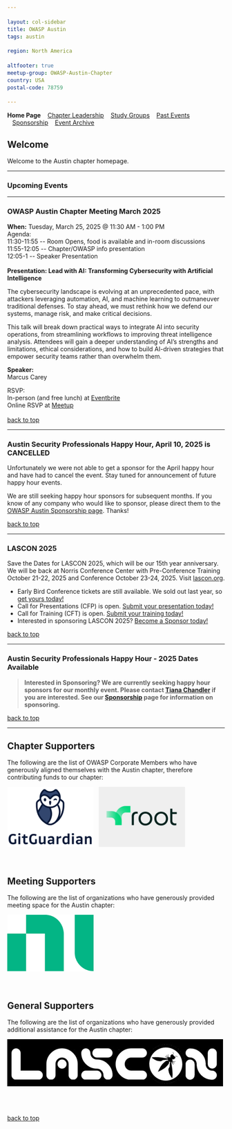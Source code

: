 ```yaml
---

layout: col-sidebar
title: OWASP Austin
tags: austin

region: North America

altfooter: true
meetup-group: OWASP-Austin-Chapter
country: USA
postal-code: 78759

---
```

<!-- rebuild -->
<strong>Home Page</strong>
&nbsp;&nbsp;&nbsp;[Chapter Leadership](leadership.md)
&nbsp;&nbsp;&nbsp;[Study Groups](studygroups.md)
&nbsp;&nbsp;&nbsp;[Past Events](pastevents.md)
&nbsp;&nbsp;&nbsp;[Sponsorship](sponsorship.md)
&nbsp;&nbsp;&nbsp;[Event Archive](pasteventsarchive.md)

Welcome
-------
Welcome to the Austin chapter homepage.

<hr>

### Upcoming Events ###

<hr>

### OWASP Austin Chapter Meeting March 2025 ###

**When:** Tuesday, March 25, 2025 @ 11:30 AM - 1:00 PM<br>
Agenda:<br>
11:30-11:55 -- Room Opens, food is available and in-room discussions<br>
11:55-12:05 -- Chapter/OWASP info presentation<br>
12:05-1  -- Speaker Presentation<br>
<br>
**Presentation: Lead with AI: Transforming Cybersecurity with Artificial Intelligence**

The cybersecurity landscape is evolving at an unprecedented pace, with attackers leveraging automation, AI, and machine learning to outmaneuver traditional defenses. To stay ahead, we must rethink how we defend our systems, manage risk, and make critical decisions.

This talk will break down practical ways to integrate AI into security operations, from streamlining workflows to improving threat intelligence analysis. Attendees will gain a deeper understanding of AI’s strengths and limitations, ethical considerations, and how to build AI-driven strategies that empower security teams rather than overwhelm them.

**Speaker:** 
<br>
Marcus Carey

RSVP:<br>
In-person (and free lunch) at <a href="https://owasp-austin-2025-march.eventbrite.com" target="_blank">Eventbrite</a><br>
Online RSVP at <a href="https://www.meetup.com/owasp-austin-chapter/events/305489292/?eventOrigin=group_upcoming_events" target="_blank">Meetup</a><br>
<br>
[back to top](#welcome)

<hr>

### Austin Security Professionals Happy Hour, April 10, 2025 is CANCELLED ###

<p>Unfortunately we were not able to get a sponsor for the April happy hour and have had to cancel the event. Stay tuned for announcement of future happy hour events.</p>
<p>We are still seeking happy hour sponsors for subsequent months. If you know of any company who would like to sponsor, please direct them to the <a href="https://owasp.org/www-chapter-austin/sponsorship.html">OWASP Austin Sponsorship page</a>. Thanks! </p>


[back to top](#welcome)
<hr>

### LASCON 2025 ###

Save the Dates for LASCON 2025, which will be our 15th year anniversary. We will be back at Norris Conference Center with Pre-Conference Training October 21-22, 2025 and Conference October 23-24, 2025. Visit <a href="https://lascon.org/" target="_blank">lascon.org</a>.

<ul><li>Early Bird Conference tickets are still available. We sold out last year, so <a href="https://lascon.org/tickets/" target="_blank">get yours today!</a></li>
<li>Call for Presentations (CFP) is open. <a href="https://lascon.org/cfp/" target="_blank">Submit your presentation today!</a></li>
<li>Call for Training (CFT) is open. <a href="https://lascon.org/cft/" target="_blank">Submit your training today!</a></li>
<li>Interested in sponsoring LASCON 2025? <a href="https://lascon.org/become-a-sponsor/" target="_blank">Become a Sponsor today!</a></li>
</ul>

[back to top](#welcome)
<hr>

### Austin Security Professionals Happy Hour - 2025 Dates Available ###

> **Interested in Sponsoring? We are currently seeking happy hour sponsors for our monthly event. Please contact <a href="mailto:tiana.chandler@owasp.org?subject=OWASP Happy Hour Sponsor">Tiana Chandler</a> if you are interested. See our <a href="https://owasp.org/www-chapter-austin/sponsorship.html">Sponsorship</a> page for information on sponsoring.**

[back to top](#welcome)
<hr>



<!--  FOLLOWING COMMENTED OUT FOR FUTURE USE

### OWASP Austin Chapter Meeting January 2025 ###
**When:** Tuesday, January 28, 2025 @ 11:30 AM - 1:00 PM<br>
Agenda:<br>
11:30-11:55 -- Room Opens, food is available and in-room discussions<br>
11:55-12:05 -- Chapter/OWASP info presentation<br>
12:05-1  -- Speaker Presentation<br>
<br>
**Presentation: PRESENTATION-NAME**

The Secure Development Lifecycle (SDL) is a powerful construct that can advance security for both organizations with established security practices by shifting left, and immature organizations seeking a framework to implement security best practices in agile development. NI has been on a journey over the last several years to improve the security of its products driven by customer requirements, their expectations, and increasingly, regulations that require software to be developed with secure methodologies. Security is as much about a mindset and development culture as it is about tools, vulnerabilities, and security technologies. Learn how NI’s adoption of the Secure Development Lifecycle has created a framework for addressing various security challenges in web applications, microservices, and infrastructure.

**Speaker: SPEAKER-NAME** 
<br>
SPEAKER-BIO.

RSVP:<br>
In-person (and free lunch) at <a href="EVENTBRITE-LINK">Eventbrite</a>
 <br>
Online RSVP at <a href="MEETUP-LINK">Meetup</a>
<br> 
[back to top](#welcome)

<hr>  -->


Chapter Supporters
----------------
The following are the list of OWASP Corporate Members who have generously aligned themselves with the Austin chapter, therefore contributing funds to our chapter:

<div>
 <a href="https://www.gitguardian.com" target="_blank"><img src="assets/images/GitGuardian_Logo.png" alt="GitGuardian" width="200" height="139"/></a>&nbsp;&nbsp;
<a href="https://www.root.io" target="_blank"><img src="assets/images/chapter-sponsor-logo--Root.jpg" alt="Root" width="200" height="139"/></a></div> 
<br/><br/>

Meeting Supporters
----------------
The following are the list of organizations who have generously provided meeting space for the Austin chapter:

<div>
<a href="https://www.ni.com" target="_blank"><img src="assets/images/ni.png" alt="NI"  width="200" height="131"/></a>
</div>
<br/><br/>

General Supporters
----------------
The following are the list of organizations who have generously provided additional assistance for the Austin chapter:

<div>
<a href="https://www.lascon.org" target="_blank"><img src="assets/images/LASCON-logo.jpg" alt="LASCON"/></a>
</div>

<br/><br/>

[back to top](#welcome)
